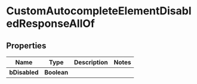 

# CustomAutocompleteElementDisabledResponseAllOf


## Properties

| Name | Type | Description | Notes |
|------------ | ------------- | ------------- | -------------|
|**bDisabled** | **Boolean** |  |  |



